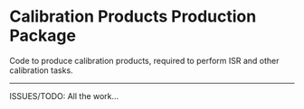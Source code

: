 # Calibration Products Production Package
Code to produce calibration products, required to perform ISR and other calibration tasks.

-----

ISSUES/TODO:
   All the work...
